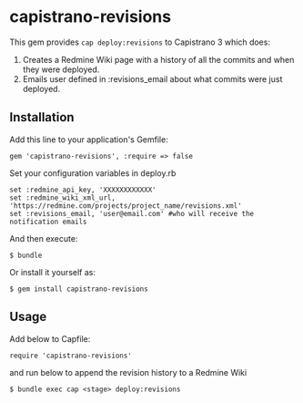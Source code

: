 # capistrano-revisions

This gem provides `cap deploy:revisions` to Capistrano 3 which does:

1. Creates a Redmine Wiki page with a history of all the commits and when they were deployed.
2. Emails user defined in :revisions_email about what commits were just deployed. 

## Installation

Add this line to your application's Gemfile:

    gem 'capistrano-revisions', :require => false

Set your configuration variables in deploy.rb

    set :redmine_api_key, 'XXXXXXXXXXXX'
    set :redmine_wiki_xml_url, 'https://redmine.com/projects/project_name/revisions.xml'
    set :revisions_email, 'user@email.com' #who will receive the notification emails

And then execute:

    $ bundle

Or install it yourself as:

    $ gem install capistrano-revisions

## Usage

Add below to Capfile:

    require 'capistrano-revisions'

and run below to append the revision history to a Redmine Wiki

    $ bundle exec cap <stage> deploy:revisions
